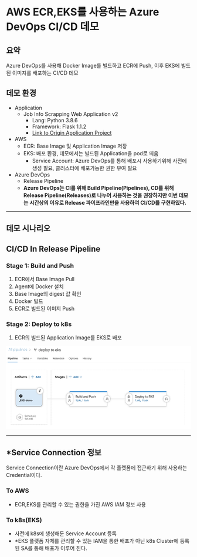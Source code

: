 # AWS ECR,EKS를 사용하는 Azure DevOps CI/CD 데모
## 요약
Azure DevOps를 사용해 Docker Image를 빌드하고 ECR에 Push, 이후 EKS에  빌드된 이미지를 배포하는 CI/CD 데모
## 데모 환경
- Application
    - Job Info Scrapping Web Application v2
        - Lang: Python 3.8.6
        - Framework: Flask 1.1.2
        - [Link to Origin Application Project](https://github.com/hyukjuns/flask-webapp-cicd-demo)
- AWS
    - ECR: Base Image 및 Application Image 저장
    - EKS: 배포 환경, 데모에서는 빌드된 Application을 pod로 띄움
        - Service Account: Azure DevOps를 통해 배포시 사용하기위해 사전에 생성 필요, 클러스터에 배포가능한 권한 부여 필요
- Azure DevOps
    - Release Pipeline
    - **Azure DevOps는 CI를 위해 Build Pipeline(Pipelines), CD를 위해 Release Pipeline(Releases)로 나누어 사용하는 것을 권장하지만 이번 데모는 시간상의 이유로 Release 파이프라인만을 사용하여 CI/CD를 구현하였다.**
---
## 데모 시나리오
## CI/CD In Release Pipeline
### Stage 1: Build and Push
1. ECR에서 Base Image Pull
2. Agent에 Docker 설치
3. Base Image의 digest 값 확인
4. Docker 빌드
5. ECR로 빌드된 이미지 Push 
### Stage 2: Deploy to k8s
1. ECR의 빌드된 Application Image를 EKS로 배포

![ci/cd](img/cicd.png)

---

## *Service Connection 정보
Service Connection이란 Azure DevOps에서 각 플랫폼에 접근하기 위해 사용하는 Credential이다.
### To AWS
- ECR,EKS를 관리할 수 있는 권한을 가진 AWS IAM 정보 사용
### To k8s(EKS)
- 사전에 k8s에 생성해둔 Service Account 등록
- *EKS 플랫폼 자체를 관리할 수 있는 IAM을 통한 배포가 아닌 k8s Cluster에 등록된 SA를 통해 배포가 이루어 진다.
